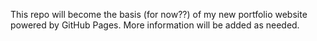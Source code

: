 This repo will become the basis (for now??) of my new portfolio website powered by GitHub Pages.  More information will be added as needed.
